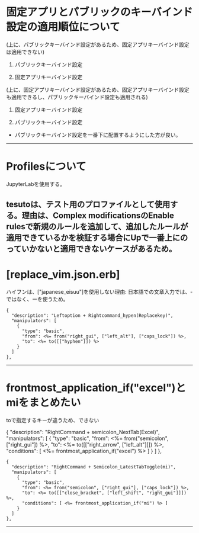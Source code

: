 # 固定アプリとパブリックのキーバインド設定の適用順位について

(上に、パブリックキーバインド設定があるため、固定アプリキーバインド設定は適用できない)
1. パブリックキーバインド設定

2. 固定アプリキーバインド設定


(上に、固定アプリキーバインド設定があるため、固定アプリキーバインド設定も適用できるし、パブリックキーバインド設定も適用される)

1. 固定アプリキーバインド設定

2. パブリックキーバインド設定


* パブリックキーバインド設定を一番下に配置するようにした方が良い。

---------------------
# Profilesについて

JupyterLabを使用する。

tesutoは、テスト用のプロファイルとして使用する。理由は、Complex modificationsのEnable rulesで新規のルールを追加して、追加したルールが適用できているかを検証する場合にUpで一番上にのっていかないと適用できないケースがあるため。
---------------------
# [replace_vim.json.erb]

ハイフンは、["japanese_eisuu"]を使用しない理由: 日本語での文章入力では、-ではなく、ーを使うため。

    {
      "description": "Leftoption + Rightcommand_hypen(Replacekey)",
      "manipulators": [
        {
          "type": "basic",
          "from": <%= from("right_gui", ["left_alt"], ["caps_lock"]) %>,
          "to": <%= to([["hyphen"]]) %>
        }
      ]
    },
---------------------
# frontmost_application_if("excel")とmiをまとめたい

toで指定するキーが違うため、できない

{
      "description": "RightCommand + semicolon_NextTab(Excel)",
      "manipulators": [
        {
          "type": "basic",
          "from": <%= from("semicolon", ["right_gui"]) %>,
          "to": <%= to([["right_arrow", ["left_alt"]]]) %>,
          "conditions": [ <%= frontmost_application_if("excel") %> ]
        }
      ]
    },

    {
      "description": "RightCommand + Semicolon_LatestTabToggle(mi)",
      "manipulators": [
        {
          "type": "basic",
          "from": <%= from("semicolon", ["right_gui"], ["caps_lock"]) %>,
          "to": <%= to([["close_bracket", ["left_shift", "right_gui"]]]) %>,
          "conditions": [ <%= frontmost_application_if("mi") %> ]
        }
      ]
    },

---------------------